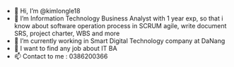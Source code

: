 - 👋 Hi, I’m @kimlongle18
- 👀 I’m Information Technology Business Analyst with 1 year exp, so that i know about software operation process in SCRUM agile, write document SRS, project charter, WBS and more
- 🌱 I’m currently working in Smart Digital Technology company at DaNang
- 💞️ I want to find any job about IT BA
- 📫 Contact to me : 0386200366

<!---
kimlongle18/kimlongle18 is a ✨ special ✨ repository because its `README.md` (this file) appears on your GitHub profile.
You can click the Preview link to take a look at your changes.
--->
